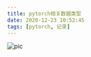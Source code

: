 ```yaml
---
title: pytorch相关数据类型
date: 2020-12-23 10:52:45
tags: [pytorch, 记录]
---
```

![pic](2020-12-23_10-57.png)
